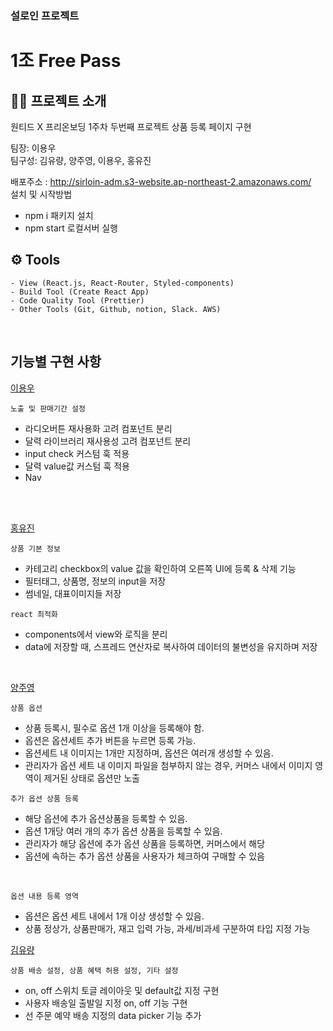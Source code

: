 ### 설로인 프로젝트

# 1조 Free Pass

## 👨‍💻 프로젝트 소개

원티드 X 프리온보딩 1주차 두번째 프로젝트 상품 등록 페이지 구현

<p>팀장: 이용우 <br>
팀구성: 김유량, 양주영, 이용우, 홍유진</p>

배포주소 : http://sirloin-adm.s3-website.ap-northeast-2.amazonaws.com/<br>
설치 및 시작방법

- npm i 패키지 설치
- npm start 로컬서버 실행

## ⚙️ Tools

```
- View (React.js, React-Router, Styled-components)
- Build Tool (Create React App)
- Code Quality Tool (Prettier)
- Other Tools (Git, Github, notion, Slack. AWS)
```

<br/>

## <b>기능별 구현 사항</b>

<u>이용우</u>

```
노출 및 판매기간 설정
```

- 라디오버튼 재사용화 고려 컴포넌트 분리
- 달력 라이브러리 재사용성 고려 컴포넌트 분리
- input check 커스텀 훅 적용
- 달력 value값 커스텀 훅 적용
- Nav

<br/>

<br/>

<u>홍유진</u>

```
상품 기본 정보
```

- 카테고리 checkbox의 value 값을 확인하여 오른쪽 UI에 등록 & 삭제 기능
- 필터태그, 상품명, 정보의 input을 저장
- 썸네일, 대표이미지들 저장

```
react 최적화
```

- components에서 view와 로직을 분리
- data에 저장할 때, 스프레드 연산자로 복사하여 데이터의 불변성을 유지하며 저장

<br/>

<u>양주영</u>

```
상품 옵션
```

- 상품 등록시, 필수로 옵션 1개 이상을 등록해야 함.
- 옵션은 옵션세트 추가 버튼을 누르면 등록 가능.
- 옵션세트 내 이미지는 1개만 지정하며, 옵션은 여러개 생성할 수 있음.
- 관리자가 옵션 세트 내 이미지 파일을 첨부하지 않는 경우, 커머스 내에서 이미지 영역이 제거된 상태로 옵션만 노출

```
추가 옵션 상품 등록
```

- 해당 옵션에 추가 옵션상품을 등록할 수 있음.
- 옵션 1개당 여러 개의 추가 옵션 상품을 등록할 수 있음.
- 관리자가 해당 옵션에 추가 옵션 상품을 등록하면, 커머스에서 해당
- 옵션에 속하는 추가 옵션 상품을 사용자가 체크하여 구매할 수 있음

<br/>

```
옵션 내용 등록 영역
```

- 옵션은 옵션 세트 내에서 1개 이상 생성할 수 있음.
- 상품 정상가, 상품판매가, 재고 입력 가능, 과세/비과세 구분하여 타입 지정 가능

<u>김유량</u>

```
상품 배송 설정, 상품 혜택 허용 설정, 기타 설정
```

- on, off 스위치 토글 레이아웃 및 default값 지정 구현
- 사용자 배송일 출발일 지정 on, off 기능 구현
- 선 주문 예약 배송 지정의 data picker 기능 추가
